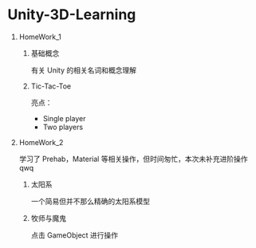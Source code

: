 # Unity-3D-Learning

1. HomeWork_1
    1. 基础概念

        有关 Unity 的相关名词和概念理解

    1. Tic-Tac-Toe

        亮点：
        + Single player
        + Two players
1. HomeWork_2

    学习了 Prehab，Material 等相关操作，但时间匆忙，本次未补充进阶操作qwq

    1. 太阳系

        一个简易但并不那么精确的太阳系模型

    1. 牧师与魔鬼

        点击 GameObject 进行操作
